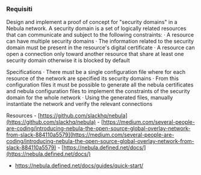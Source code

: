 ### Requisiti
Design and implement a proof of concept for "security domains" in a Nebula network. A security domain is a set of logically related resources that can communicate and subject to the following constraints:
· A resource can have multiple security domains
· The information related to the security domain must be present in the resource's digital certificate
· A resource can open a connection only toward another resource that share at least one security domain otherwise it is blocked by default

Specifications
· There must be a single configuration file where for each resource of the network are specified its security domains
· From this configuration files it must be possible to generate all the nebula certificates and nebula configuration files to implement the constraints of the security domain for the whole network
· Using the generated files, manually instantiate the network and verify the relevant connections

Resources
- [https://github.com/slackhq/nebula](https://github.com/slackhq/nebula)
- [https://medium.com/several-people-are-coding/introducing-nebula-the-open-source-global-overlay-network-from-slack-884110a5579](https://medium.com/several-people-are-coding/introducing-nebula-the-open-source-global-overlay-network-from-slack-884110a5579)
- [https://nebula.defined.net/docs/](https://nebula.defined.net/docs/)
- https://nebula.defined.net/docs/guides/quick-start/



